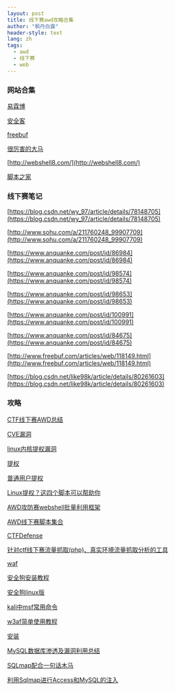 ```yaml
---
layout: post
title: 线下赛awd攻略合集
author: "枫丹白露"
header-style: text
lang: zh
tags:
  - awd
  - 线下赛
  - web
---
```


### 网站合集

[易霖博](www.51elab.com/product02.html)

[安全客](https://www.anquanke.com/) 

[freebuf](http://www.freebuf.com/) 

[很厉害的大马](http://www.mumaasp.com/139.html)

[http://webshell8.com/](http://webshell8.com/)

[脚本之家](http://www.jiaoben.net/wenzhanglist/93.html)


### 线下赛笔记
[https://blog.csdn.net/wy_97/article/details/78148705](https://blog.csdn.net/wy_97/article/details/78148705)

[http://www.sohu.com/a/211760248_99907709](http://www.sohu.com/a/211760248_99907709)

[https://www.anquanke.com/post/id/86984](https://www.anquanke.com/post/id/86984)

[https://www.anquanke.com/post/id/98574](https://www.anquanke.com/post/id/98574)

[https://www.anquanke.com/post/id/98653](https://www.anquanke.com/post/id/98653)

[https://www.anquanke.com/post/id/100991](https://www.anquanke.com/post/id/100991)

[https://www.anquanke.com/post/id/84675](https://www.anquanke.com/post/id/84675)

[http://www.freebuf.com/articles/web/118149.html](http://www.freebuf.com/articles/web/118149.html)

[https://blog.csdn.net/like98k/article/details/80261603](https://blog.csdn.net/like98k/article/details/80261603)

### 攻略

[CTF线下赛AWD总结](https://blog.csdn.net/qq_42114918/article/details/82785960)

[CVE漏洞](https://www.exploit-db.com/exploits/15620/)

[linux内核提权漏洞](http://exploit.linuxnote.org/)

[提权](https://www.cnblogs.com/linuxsec/articles/6110887.html)

[普通用户提权](https://www.cnblogs.com/yuhuLin/p/7027342.html)

[Linux提权？这四个脚本可以帮助你](http://www.freebuf.com/sectool/121847.html)

[AWD攻防赛webshell批量利用框架](https://github.com/Ares-X/AWD-Predator-Framework)

[AWD线下赛脚本集合](https://github.com/admintony/Prepare-for-AWD)

[CTFDefense](https://github.com/ssooking/CTFDefense)

[针对ctf线下赛流量抓取(php)、真实环境流量抓取分析的工具](https://github.com/wupco/weblogger) 

[waf](http://hackblog.cn/post/75.html) 

[安全狗安装教程](https://jingyan.baidu.com/article/d45ad148a8338769552b803a.html)

[安全狗linux版](http://www.safedog.cn/website_safedog.html)             

[kali中msf常用命令](https://blog.csdn.net/qq_36328915/article/details/79305166)

[w3af简单使用教程](http://www.freebuf.com/articles/5472.html)

[安装](https://www.cnblogs.com/zylq-blog/p/6694566.html) 

[MySQL数据库渗透及漏洞利用总结](http://blog.51cto.com/simeon/1981572) 

[SQLmap配合一句话木马](http://blog.51cto.com/diudiu/1678358) 

[利用Sqlmap进行Access和MySQL的注入](https://note.youdao.com/share/?id=62ecd676d896139c823591e8a8bcc708&type=note#) 

